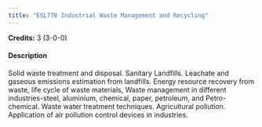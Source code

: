 ```yaml
---
title: "ESL778 Industrial Waste Management and Recycling"
---
```

**Credits:** 3 (3-0-0)

#### Description
Solid waste treatment and disposal. Sanitary Landfills. Leachate and gaseous emissions estimation from landfills. Energy resource recovery from waste, life cycle of waste materials, Waste management in different industries-steel, aluminium, chemical, paper, petroleum, and Petro-chemical. Waste water treatment techniques. Agricultural pollution. Application of air pollution control devices in industries.